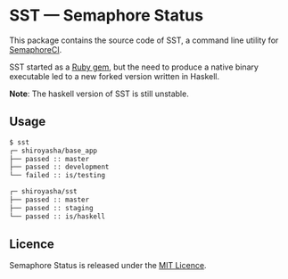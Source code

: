 # SST &mdash; Semaphore Status

This package contains the source code of SST, a command line utility 
for [SemaphoreCI](https://semaphoreci.com/).

SST started as a [Ruby gem](https://github.com/renderedtext/semaphore-status),
but the need to produce a native binary executable led to a new forked version
written in Haskell.

**Note**: The haskell version of SST is still unstable.

## Usage

``` sh
$ sst
┌─ shiroyasha/base_app
├── passed :: master
├── passed :: development
└── failed :: is/testing

┌─ shiroyasha/sst
├── passed :: master
├── passed :: staging
└── passed :: is/haskell
```

## Licence

Semaphore Status is released under the [MIT Licence](http://opensource.org/licenses/MIT).
